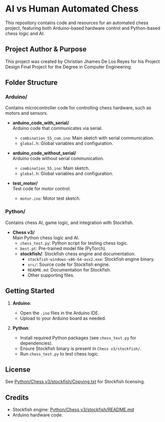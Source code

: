 # AI vs Human Automated Chess

This repository contains code and resources for an automated chess project, featuring both Arduino-based hardware control and Python-based chess logic and AI.

## Project Author & Purpose

This project was created by Christian Jhames De Los Reyes for his Project Design Final Project for the Degree in Computer Engineering.

## Folder Structure

### Arduino/

Contains microcontroller code for controlling chess hardware, such as motors and sensors.

- **arduino_code_with_serial/**  
  Arduino code that communicates via serial.  
  - `combination_55_com.ino`: Main sketch with serial communication.  
  - `global.h`: Global variables and configuration.

- **arduino_code_without_serial/**  
  Arduino code without serial communication.  
  - `combination_55.ino`: Main sketch.  
  - `global.h`: Global variables and configuration.

- **test_motor/**  
  Test code for motor control.  
  - `motor.ino`: Motor test sketch.

### Python/

Contains chess AI, game logic, and integration with Stockfish.

- **Chess v3/**  
  Main Python chess logic and AI.  
  - `chess_test.py`: Python script for testing chess logic.  
  - `best.pt`: Pre-trained model file (PyTorch).  
  - **stockfish/**: Stockfish chess engine and documentation.  
    - `stockfish-windows-x86-64-avx2.exe`: Stockfish engine binary.  
    - `src/`: Source code for Stockfish engine.  
    - `README.md`: Documentation for Stockfish.  
    - Other supporting files.

## Getting Started

1. **Arduino**:  
   - Open the `.ino` files in the Arduino IDE.
   - Upload to your Arduino board as needed.

2. **Python**:  
   - Install required Python packages (see `chess_test.py` for dependencies).
   - Ensure Stockfish binary is present in `Chess v3/stockfish/`.
   - Run `chess_test.py` to test chess logic.

## License

See [Python/Chess v3/stockfish/Copying.txt](Python/Chess%20v3/stockfish/Copying.txt) for Stockfish licensing.

## Credits

- Stockfish engine: [Python/Chess v3/stockfish/README.md](Python/Chess%20v3/stockfish/README.md)
- Arduino hardware code: